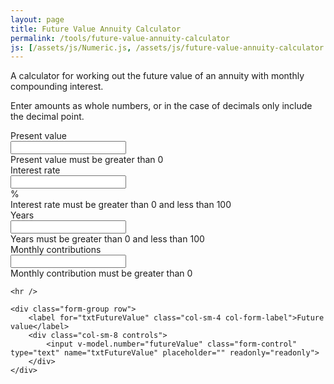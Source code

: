 ```yaml
---
layout: page
title: Future Value Annuity Calculator
permalink: /tools/future-value-annuity-calculator
js: [/assets/js/Numeric.js, /assets/js/future-value-annuity-calculator.js]
---
```


<p>
A calculator for working out the future value of an annuity with monthly compounding interest.
</p>
<p>
Enter amounts as whole numbers, or in the case of decimals only include the decimal point.
</p>
<p>
<form id="fva-app" name="frmCalc" class="form-horizontal">
<div>			
	<div class="form-group row">
		<label for="presentValue" class="col-sm-4 col-form-label">Present value</label>
		<div class="col-sm-8 controls">
			<input v-model.number="presentValue" v-on:keyup="onPresentValueKeyUp" v-on:change="onPresentValueKeyUp" class="form-control" v-bind:class="{ 'is-valid': presentValueState == 1, 'is-invalid': presentValueState == 0 }" type="number" size="10" maxlength="15" name="presentValue" value="" step="10000">
			<div v-if="presentValueState == 0" class="invalid-feedback">Present value must be greater than 0</div>
		</div>
	</div>	
	<div class="form-group row">
		<label for="interest" class="col-sm-4 col-form-label">Interest rate</label>
		<div class="col-sm-8 controls">
			<div class="input-group">
				<input v-model.number="interestRate" v-on:keyup="onInterestRateKeyUp" v-on:change="onInterestRateKeyUp" class="form-control" v-bind:class="{ 'is-valid': interestRateState == 1, 'is-invalid': interestRateState == 0 }" type="number" name="interest" placeholder="" step="1">
				<div class="input-group-apppend">
          <span class="input-group-text">%</span>
        </div>
     	</div>
			<div v-if="interestRateState == 0" class="invalid-feedback">Interest rate must be greater than 0 and less than 100</div>
		</div>
	</div>
	<div class="form-group row">
		<label class="col-sm-4 col-form-label" for="years">Years</label>
		<div class="col-sm-8 controls">
			<input id="txtYears" v-model.number="years" v-on:keyup="onYearsKeyUp" class="form-control" type="number" maxlength="3" name="years" value="" placeholder="">
			<div v-if="yearsState == 0" class="invalid-feedback">Years must be greater than 0 and less than 100</div>
		</div>
	</div>	
	<div class="form-group row">
		<label class="col-sm-4 col-form-label" for="years">Monthly contributions</label>
		<div class="col-sm-8 controls">
			<input id="txtContribution" v-model.number="contribution" v-on:keyup="onContributionKeyUp" class="form-control" type="number" maxlength="15" name="contribution" value="" placeholder="">
			<div v-if="contributionState == 0" class="invalid-feedback">Monthly contribution must be greater than 0</div>
		</div>
	</div>	
	
	
	<hr />

	<div class="form-group row">
		<label for="txtFutureValue" class="col-sm-4 col-form-label">Future value</label>
		<div class="col-sm-8 controls">
			<input v-model.number="futureValue" class="form-control" type="text" name="txtFutureValue" placeholder="" readonly="readonly">
		</div>
	</div>
	
</div>
</form>	

